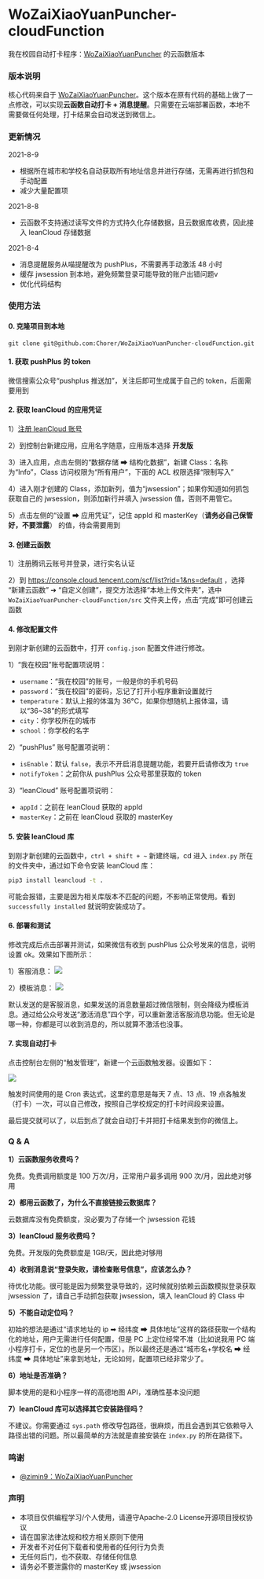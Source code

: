 # WoZaiXiaoYuanPuncher-cloudFunction

我在校园自动打卡程序：[WoZaiXiaoYuanPuncher](https://github.com/zimin9/WoZaiXiaoYuanPuncher) 的云函数版本

### 版本说明

核心代码来自于 [WoZaiXiaoYuanPuncher](https://github.com/zimin9/WoZaiXiaoYuanPuncher)。这个版本在原有代码的基础上做了一点修改，可以实现**云函数自动打卡 + 消息提醒**。只需要在云端部署函数，本地不需要做任何处理，打卡结果会自动发送到微信上。

### 更新情况

2021-8-9

* 根据所在城市和学校名自动获取所有地址信息并进行存储，无需再进行抓包和手动配置
* 减少大量配置项

2021-8-8

* 云函数不支持通过读写文件的方式持久化存储数据，且云数据库收费，因此接入 leanCloud 存储数据

2021-8-4 

* 消息提醒服务从喵提醒改为 pushPlus，不需要再手动激活 48 小时
* 缓存 jwsession 到本地，避免频繁登录可能导致的账户出错问题v
* 优化代码结构

### 使用方法

#### 0. 克隆项目到本地

```ba
git clone git@github.com:Chorer/WoZaiXiaoYuanPuncher-cloudFunction.git
```

#### 1. 获取 pushPlus 的 token

微信搜索公众号“pushplus 推送加”，关注后即可生成属于自己的 token，后面需要用到

#### 2. 获取 leanCloud 的应用凭证

1）[注册 leanCloud 账号](https://console.leancloud.cn/apps) 

2）到控制台新建应用，应用名字随意，应用版本选择 **开发版**

3）进入应用，点击左侧的“数据存储 ➡ 结构化数据”，新建 Class：名称为“Info”，Class 访问权限为“所有用户”，下面的 ACL 权限选择“限制写入”

4）进入刚才创建的 Class，添加新列，值为“jwsession”；如果你知道如何抓包获取自己的 jwsession，则添加新行并填入 jwsession 值，否则不用管它。

5）点击左侧的“设置 ➡ 应用凭证”，记住 appId 和 masterKey（**请务必自己保管好，不要泄露**） 的值，待会需要用到


#### 3. 创建云函数

1）注册腾讯云账号并登录，进行实名认证

2）到 https://console.cloud.tencent.com/scf/list?rid=1&ns=default ，选择 “新建云函数” ➔ “自定义创建”，提交方法选择“本地上传文件夹”，选中 `WoZaiXiaoYuanPuncher-cloudFunction/src` 文件夹上传，点击“完成”即可创建云函数

#### 4. 修改配置文件

到刚才新创建的云函数中，打开 `config.json` 配置文件进行修改。

1）“我在校园”账号配置项说明：

* `username`：“我在校园”的账号，一般是你的手机号码
* `password`：“我在校园”的密码，忘记了打开小程序重新设置就行
* `temperature`：默认上报的体温为 36°C，如果你想随机上报体温，请以“36~38”的形式填写
* `city`：你学校所在的城市
* `school`：你学校的名字

2）“pushPlus” 账号配置项说明：

* `isEnable`：默认 `false`，表示不开启消息提醒功能，若要开启请修改为 `true`
* `notifyToken`：之前你从 pushPlus 公众号那里获取的 token

3）“leanCloud” 账号配置项说明：

* `appId`：之前在 leanCloud 获取的 appId
* `masterKey`：之前在 leanCloud 获取的 masterKey

#### 5. 安装 leanCloud 库

到刚才新创建的云函数中，`ctrl + shift + ~` 新建终端，cd 进入 `index.py` 所在的文件夹中，通过如下命令安装 leanCloud 库：

```cmd
pip3 install leancloud -t .
```

可能会报错，主要是因为相关库版本不匹配的问题，不影响正常使用。看到 `successfully installed` 就说明安装成功了。

#### 6. 部署和测试

修改完成后点击部署并测试，如果微信有收到 pushPlus 公众号发来的信息，说明设置 ok。效果如下图所示：

1）客服消息：
![](https://myblog-1258623898.cos.ap-chengdu.myqcloud.com/pr/2.jpg)

2）模板消息：
![](https://myblog-1258623898.cos.ap-chengdu.myqcloud.com/pr/1.jpg)

默认发送的是客服消息，如果发送的消息数量超过微信限制，则会降级为模板消息。通过给公众号发送“激活消息”四个字，可以重新激活客服消息功能。但无论是哪一种，你都是可以收到消息的，所以就算不激活也没事。

#### 7. 实现自动打卡

点击控制台左侧的“触发管理”，新建一个云函数触发器。设置如下：

![](https://myblog-1258623898.cos.ap-chengdu.myqcloud.com/pr/image-20210802123156661.png)

触发时间使用的是 Cron 表达式，这里的意思是每天 7 点、13 点、19 点各触发（打卡）一次，可以自己修改，按照自己学校规定的打卡时间段来设置。

最后提交就可以了，以后到点了就会自动打卡并把打卡结果发到你的微信上。

### Q & A

**1）云函数服务收费吗？**

免费。免费调用额度是 100 万次/月，正常用户最多调用 900 次/月，因此绝对够用

**2）都用云函数了，为什么不直接链接云数据库？**

云数据库没有免费额度，没必要为了存储一个 jwsession 花钱

**3）leanCloud 服务收费吗？**

免费。开发版的免费额度是 1GB/天，因此绝对够用

**4）收到消息说“登录失败，请检查账号信息”，应该怎么办？**

待优化功能。很可能是因为频繁登录导致的，这时候就别依赖云函数模拟登录获取 jwsession 了，请自己手动抓包获取 jwsession，填入 leanCloud 的 Class 中 

**5）不能自动定位吗？**

初始的想法是通过“请求地址的 ip ➡ 经纬度 ➡ 具体地址”这样的路径获取一个结构化的地址，用户无需进行任何配置，但是 PC 上定位经常不准（比如说我用 PC 端小程序打卡，定位的也是另一个市区）。所以最终还是通过“城市名+学校名 ➡ 经纬度 ➡ 具体地址”来拿到地址，无论如何，配置项已经非常少了。

**6）地址是否准确？**

脚本使用的是和小程序一样的高德地图 API，准确性基本没问题                      

**7）leanCloud 库可以选择其它安装路径吗？**

不建议。你需要通过 `sys.path` 修改导包路径，很麻烦，而且会遇到其它依赖导入路径出错的问题。所以最简单的方法就是直接安装在 `index.py` 的所在路径下。

### 鸣谢

* [@zimin9：WoZaiXiaoYuanPuncher](https://github.com/zimin9/WoZaiXiaoYuanPuncher)

### 声明

- 本项目仅供编程学习/个人使用，请遵守Apache-2.0 License开源项目授权协议
- 请在国家法律法规和校方相关原则下使用
- 开发者不对任何下载者和使用者的任何行为负责
- 无任何后门，也不获取、存储任何信息
- 请务必不要泄露你的 masterKey 或 jwsession





